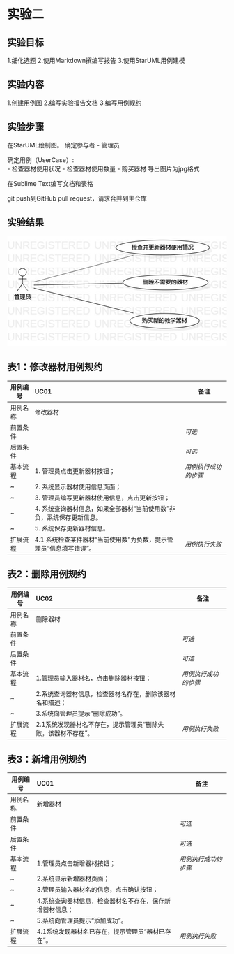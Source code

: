 # 实验二

## 实验目标
1.细化选题
2.使用Markdown撰编写报告
3.使用StarUML用例建模

## 实验内容
1.创建用例图
2.编写实验报告文档
3.编写用例规约

## 实验步骤
在StarUML绘制图。
确定参与者
      - 管理员   

确定用例（UserCase）:   
      - 检查器材使用状况
      - 检查器材使用数量
      - 购买器材
导出图片为jpg格式

在Sublime Text编写文档和表格

git push到GitHub
pull request，请求合并到主仓库

## 实验结果
![第二个UML图](./model2.jpg)

## 表1：修改器材用例规约  

用例编号  | UC01 | 备注  
-|:-|-  
用例名称  | 修改器材  |   
前置条件  |      | *可选*   
后置条件  |      | *可选*   
基本流程  | 1. 管理员点击更新器材按钮；  |*用例执行成功的步骤*    
~| 2. 系统显示器材使用信息页面；  |   
~| 3. 管理员编写更新器材使用信息，点击更新按钮；  |   
~| 4. 系统查询器材信息，如果全部器材“当前使用数”非负，系统保存更新信息。 |   
~| 5. 系统保存更新器材信息。 |  
扩展流程  | 4.1 系统检查某件器材“当前使用数”为负数，提示管理员“信息填写错误”。 |*用例执行失败* 



## 表2：删除用例规约  

用例编号  | UC02 | 备注  
-|:-|-  
用例名称  | 删除器材  |   
前置条件  |      | *可选*   
后置条件  |      | *可选*   
基本流程  | 1.管理员输入器材名，点击删除器材按钮；  |*用例执行成功的步骤*    
~| 2.系统查询器材信息，检查器材名存在，删除该器材名和描述；  |   
~| 3.系统向管理员提示“删除成功”。   |   
扩展流程  | 2.1系统发现器材名不存在，提示管理员“删除失败，该器材不存在”。  |*用例执行失败* 




## 表3：新增用例规约  

用例编号  | UC01 | 备注  
-|:-|-  
用例名称  | 新增器材  |   
前置条件  |     | *可选*   
后置条件  |      | *可选*   
基本流程  | 1.管理员点击新增器材按钮；  |*用例执行成功的步骤*    
~| 2.系统显示新增器材页面；  |   
~| 3.管理员输入器材名的信息，点击确认按钮；  |   
~| 4.系统查询器材信息，检查器材名不存在，保存新增器材信息；  |   
~| 5.系统向管理员提示“添加成功”。  |  
扩展流程  | 4.1系统发现器材名已存在，提示管理员“器材已存在”。 |*用例执行失败* 


